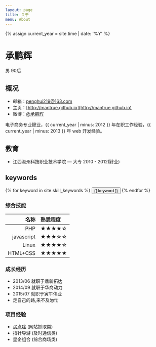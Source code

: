 ```yaml
---
layout: page
title: 关于
menu: About
---
```

{% assign current_year = site.time | date: '%Y' %}

承鹏辉
===
男 90后

## 概况

- 邮箱：penghui219@163.com
- 主页：[http://mantrue.github.io](http://mantrue.github.io)
- 微博：[@承鹏辉](http://weibo.com/peen219)

电子商务专业肄业，{{ current_year | minus: 2012 }} 年在职工作经验，{{ current_year | minus: 2013 }} 年 web 开发经验。

## 教育
- 江西渝州科技职业技术学院 — 大专 2010 - 2012(肄业)

## keywords
<div class="btn-inline">
{% for keyword in site.skill_keywords %} <button class="btn btn-outline" type="button">{{ keyword }}</button> {% endfor %}
</div>

### 综合技能

| 名称 | 熟悉程度
|--:|:--|
| PHP | ★★★★☆ |
| javascript | ★★★☆☆ |
| Linux | ★★★★☆ |
| HTML+CSS | ★★★★★ |

### 成长经历
* 2013/06 就职于鼎新拓达
* 2014/09 就职于华商动力
* 2015/07 就职于寅午伟业
* 走自己的路,来不及匆忙

### 项目经验
* <a href='http://maidian3.com'>买点啥</a> (网站抓取类)
* 指针导游 (及时通信类)
* 星企组合 (综合商场类)
